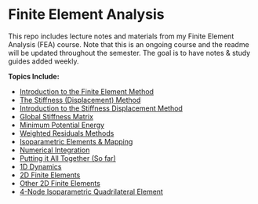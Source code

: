# Finite Element Analysis
This repo includes lecture notes and materials from my Finite Element Analysis (FEA) course. Note that this is an ongoing course and the readme will be updated throughout the semester. The goal is to have notes & study guides added weekly.

**Topics Include:**
- [Introduction to the Finite Element Method](https://github.com/leahgaeta/FEA/raw/master/Finite%20Element%20Method%20-%20Introduction.pdf)
- [The Stiffness (Displacement) Method](https://github.com/leahgaeta/FEA/raw/master/Stiffness%20%20(Displacement)%20Method.pdf)
- [Introduction to the Stiffness Displacement Method](https://github.com/leahgaeta/FEA/raw/master/Finite%20Element%20Method%20-%20Introduction%20to%20the%20Stiffness%20(Displacement)%20Method.pdf)
- [Global Stiffness Matrix](https://github.com/leahgaeta/FEA/raw/master/Global%20Stiffness%20Matrix.pdf)
- [Minimum Potential Energy](https://github.com/leahgaeta/FEA/raw/master/Minimum%20Potential%20Energy.pdf)
- [Weighted Residuals Methods](https://github.com/leahgaeta/FEA/raw/master/Weighted%20Residuals%20Methods.pdf)
- [Isoparametric Elements & Mapping](https://github.com/leahgaeta/FEA/raw/master/Isoparametric%20Elements%20%26%20Mapping.pdf)
- [Numerical Integration](https://github.com/leahgaeta/FEA/raw/master/Numerical%20Integration.pdf)
- [Putting it All Together (So far)](https://github.com/leahgaeta/FEA/raw/master/FEA%20Putting%20It%20All%20Together.pdf)
- [1D Dynamics](https://github.com/leahgaeta/FEA/raw/master/FEM%20Dynamics.pdf)
- [2D Finite Elements](https://github.com/leahgaeta/FEA/raw/master/2D%20Finite%20Elements.pdf)
- [Other 2D Finite Elements](https://github.com/leahgaeta/FEA/raw/master/Other%202D%20Finite%20Elements.pdf)
- [4-Node Isoparametric Quadrilateral Element](https://github.com/leahgaeta/FEA/raw/master/4-Node%20Isoparametric%20Quadrilateral%20Element.pdf)
